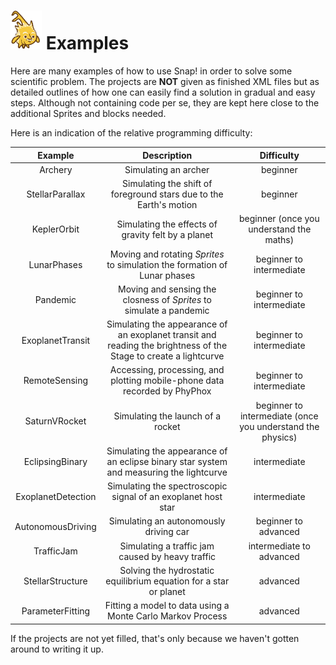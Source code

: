 # <img alt="scientific-snap-icon" src="../images/einstein_snap.png" width="50"/> Examples

Here are many examples of how to use Snap! in order to solve some scientific problem.  The projects are **NOT** given as finished XML files but as detailed outlines of how one can easily find a solution in gradual and easy steps. Although not containing code per se, they are kept here close to the additional Sprites and blocks needed.

Here is an indication of the relative programming difficulty:

| Example  | Description  | Difficulty  |
| :-----:  | :---------:  | :--------:  |
| Archery | Simulating an archer | beginner  |
| StellarParallax  | Simulating the shift of foreground stars due to the Earth's motion  | beginner  |
| KeplerOrbit  | Simulating the effects of gravity felt by a planet  | beginner (once you understand the maths)  |
| LunarPhases  | Moving and rotating *Sprites* to simulation the formation of Lunar phases  | beginner to intermediate  |
| Pandemic  | Moving and sensing the closness of *Sprites* to simulate a pandemic  | beginner to intermediate  |
| ExoplanetTransit  | Simulating the appearance of an exoplanet transit and reading the brightness of the Stage to create a lightcurve  | beginner to intermediate  |
| RemoteSensing  | Accessing, processing, and plotting mobile-phone data recorded by PhyPhox  | beginner to intermediate  |
| SaturnVRocket | Simulating the launch of a rocket | beginner to intermediate (once you understand the physics) |
| EclipsingBinary  | Simulating the appearance of an eclipse binary star system and measuring the lightcurve  | intermediate  |
| ExoplanetDetection  | Simulating the spectroscopic signal of an exoplanet host star | intermediate  |
| AutonomousDriving| Simulating an autonomously driving car  | beginner to advanced |
| TrafficJam  | Simulating a traffic jam caused by heavy traffic  | intermediate to advanced |
| StellarStructure  | Solving the hydrostatic equilibrium equation for a star or planet  | advanced |
| ParameterFitting  | Fitting a model to data using a Monte Carlo Markov Process  | advanced  |

If the projects are not yet filled, that's only because we haven't gotten around to writing it up.
